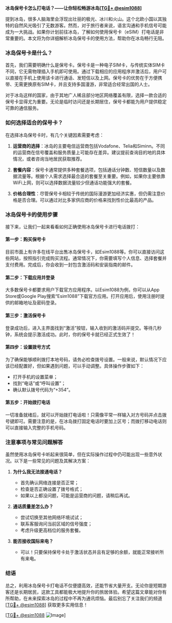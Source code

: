 **冰岛保号卡怎么打电话？——让你轻松畅游冰岛[[TG💪+ @esim1088](https://t.me/s/esim1088)]**

提到冰岛，很多人脑海里会浮现出壮丽的极光、冰川和火山。这个北欧小国以其独特的自然风光吸引了无数游客。然而，对于旅行者来说，语言沟通和手机信号可能成为一大挑战。如果你计划前往冰岛，了解如何使用保号卡（eSIM）打电话是非常重要的。本文将为你详细解析冰岛保号卡的使用方法，帮助你在冰岛畅行无阻。

### 冰岛保号卡是什么？

首先，我们需要明确什么是保号卡。保号卡是一种电子SIM卡，与传统实体SIM卡不同，它无需物理插入手机即可使用。通过下载相应的应用程序并激活后，用户可以直接在手机上使用该卡进行通话、发短信以及上网。保号卡的优势在于方便携带、无需更换原有SIM卡，并且支持多国漫游，非常适合经常出国的人士。

对于冰岛这样的国家，由于其地广人稀且部分地区网络覆盖有限，选择一款合适的保号卡显得尤为重要。无论是临时访问还是长期居住，保号卡都能为用户提供稳定可靠的通信服务。

### 如何选择适合的保号卡？

在选择冰岛保号卡时，有几个关键因素需要考虑：

1. **运营商的选择**：冰岛的主要电信运营商包括Vodafone、Telia和Siminn。不同的运营商在信号覆盖和服务质量上可能存在差异。建议提前查询目的地的具体情况，或者咨询当地居民获取推荐。
   
2. **套餐内容**：保号卡通常提供多种套餐选项，包括通话分钟数、短信数量以及数据流量等。根据个人需求选择最合适的套餐至关重要。例如，如果你主要依靠WiFi上网，则可以选择数据流量较少但通话功能强大的套餐。

3. **价格合理性**：尽管保号卡相较于传统的国际漫游更加经济实惠，但仍需注意价格是否合理。可以通过对比多家供应商的价格来找到性价比最高的产品。

### 冰岛保号卡的使用步骤

接下来，让我们一起来看看如何正确使用冰岛保号卡进行电话拨打：

#### 第一步：购买保号卡
目前市面上有许多在线平台出售冰岛保号卡，如Esim1088等。你可以直接访问这些网站，按照指引完成购买流程。通常情况下，你需要填写个人信息、选择套餐并支付费用。完成后，你会收到一封包含激活码和安装指南的邮件。

#### 第二步：下载应用并登录
大多数保号卡都要求用户下载官方应用程序。以Esim1088为例，你可以从App Store或Google Play搜索“Esim1088”下载官方应用。打开应用后，使用注册时提供的邮箱地址及密码登录。

#### 第三步：激活保号卡
登录成功后，进入主界面找到“激活”按钮，输入收到的激活码并提交。等待几秒钟，系统会提示激活成功。此时，你的保号卡就已经正式生效了！

#### 第四步：设置拨号方式
为了确保能够顺利拨打本地号码，请务必检查拨号设置。一般来说，默认情况下应该已经配置好，但如果遇到问题，可以手动调整。具体操作步骤如下：
- 打开手机的设置菜单；
- 找到“电话”或“呼叫设置”；
- 确认默认拨号代码为“+354”。

#### 第五步：开始拨打电话
一切准备就绪后，就可以开始拨打电话啦！只需像平常一样输入对方号码并点击拨号键即可。需要注意的是，在冰岛拨打固定电话时要加上区号；而拨打移动电话则可以直接输入完整的手机号码。

### 注意事项与常见问题解答

虽然使用冰岛保号卡听起来很简单，但在实际操作过程中仍可能出现一些意外状况。以下是一些常见的问题及其解决方案：

1. **为什么我无法接通电话？**
   - 首先确认网络连接是否正常；
   - 检查是否正确设置了拨号格式；
   - 如果以上都没问题，可能是运营商的问题，请稍后再试。

2. **通话质量差怎么办？**
   - 尝试切换至其他网络环境试试；
   - 联系客服询问当前区域的信号强度；
   - 考虑升级更高档位的服务套餐。

3. **能否接收国际来电？**
   - 可以！只要保持保号卡处于激活状态并且有足够的余额，就能正常接听所有来电。

### 结语

总之，利用冰岛保号卡打电话不仅便捷高效，还能节省大量开支。无论你是短期游客还是长期居民，这款工具都能极大地提升你的旅居体验。希望这篇文章能对你有所帮助，在未来探索冰岛的过程中不再为通讯烦恼。最后别忘了关注我们的频道[[TG💪+ @esim1088](https://t.me/s/esim1088)] 获取更多实用信息！

[[TG💪+ @esim1088](https://t.me/s/esim1088) ![Image](https://i.postimg.cc/4NQfJmqS/Snipaste-2025-05-13-00-14-12.png)]
